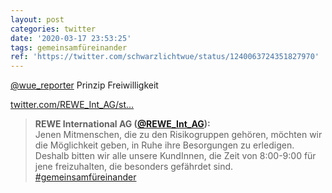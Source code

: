 ```yaml
---
layout: post
categories: twitter
date: '2020-03-17 23:53:25'
tags: gemeinsamfüreinander
ref: 'https://twitter.com/schwarzlichtwue/status/1240063724351827970'
---
```

[@wue_reporter](https://twitter.com/wue_reporter) Prinzip Freiwilligkeit

[twitter.com/REWE_Int_AG/st…](https://twitter.com/REWE_Int_AG/status/1239907157170061312?s=19)
> <b>REWE International AG ([@REWE_Int_AG](https://twitter.com/REWE_Int_AG)):</b>  
>Jenen Mitmenschen, die zu den Risikogruppen gehören, möchten wir die Möglichkeit geben, in Ruhe ihre Besorgungen zu erledigen. Deshalb bitten wir alle unsere KundInnen, die Zeit von 8:00-9:00 für jene freizuhalten, die besonders gefährdet sind. [#gemeinsamfüreinander](/t/gemeinsamfüreinander)   

